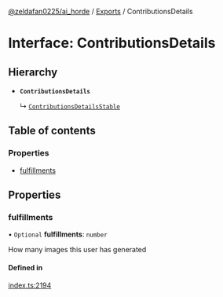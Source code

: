 [@zeldafan0225/ai_horde](../README.md) / [Exports](../modules.md) / ContributionsDetails

# Interface: ContributionsDetails

## Hierarchy

- **`ContributionsDetails`**

  ↳ [`ContributionsDetailsStable`](ContributionsDetailsStable.md)

## Table of contents

### Properties

- [fulfillments](ContributionsDetails.md#fulfillments)

## Properties

### fulfillments

• `Optional` **fulfillments**: `number`

How many images this user has generated

#### Defined in

[index.ts:2194](https://github.com/ZeldaFan0225/ai_horde/blob/89ead18/index.ts#L2194)
